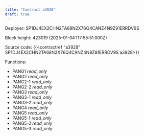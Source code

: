 ```yaml
---
title: "Contract a3928"
draft: true
---
```

Deployer: SP1DJ4EX2CHN2TA68N2X76Q4CANZ4N9Z91ERRDV9S


 



Block height: 423019 (2025-01-04T17:55:51.000Z)

Source code: {{<contractref "a3928" SP1DJ4EX2CHN2TA68N2X76Q4CANZ4N9Z91ERRDV9S a3928>}}

Functions:

* PANG1 _read_only_
* PANG2 _read_only_
* PANG2-1 _read_only_
* PANG2-2 _read_only_
* PANG3 _read_only_
* PANG3-1 _read_only_
* PANG3-2 _read_only_
* PANG4 _read_only_
* PANG5 _read_only_
* PANG5-1 _read_only_
* PANG5-2 _read_only_
* PANG5-3 _read_only_
